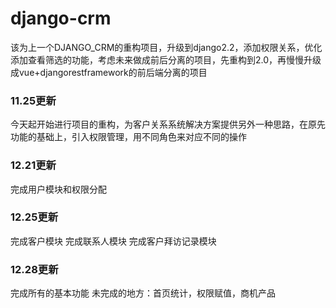 # django-crm
该为上一个DJANGO_CRM的重构项目，升级到django2.2，添加权限关系，优化添加查看筛选的功能，考虑未来做成前后分离的项目，先重构到2.0，再慢慢升级成vue+djangorestframework的前后端分离的项目

### 11.25更新
今天起开始进行项目的重构，为客户关系系统解决方案提供另外一种思路，在原先功能的基础上，引入权限管理，用不同角色来对应不同的操作

### 12.21更新
完成用户模块和权限分配

### 12.25更新
完成客户模块
完成联系人模块
完成客户拜访记录模块

### 12.28更新
完成所有的基本功能
未完成的地方：首页统计，权限赋值，商机产品